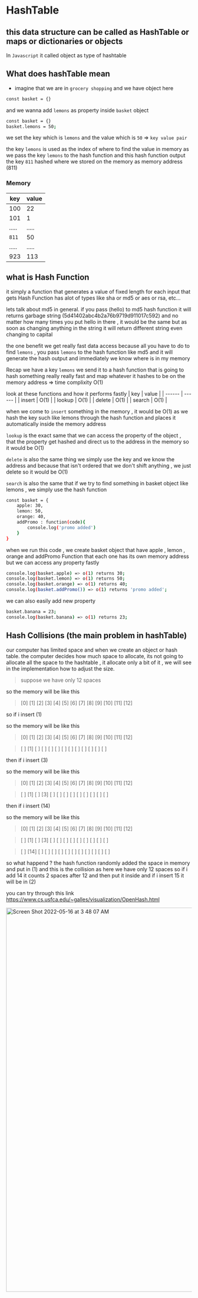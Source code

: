# HashTable
## this data structure can be called as HashTable or maps or dictionaries or objects 

In `Javascript` it called object as type of hashtable 

## What does hashTable mean
- imagine that we are in `grocery shopping` and we have object here 
```sh
const basket = {}
```
and we wanna add `lemons` as property inside `basket` object

```sh
const basket = {}
basket.lemons = 50;
```

we set the key which is `lemons` and the value which is `50` => `key value pair` 

the key `lemons` is used as the index of where to find the value in memory
as we pass the key `lemons` to the hash function and this hash function output the key `811` hashed where we stored on the memory as memory address (811)

### Memory
| key | value |
| ------ | ------ |
| 100 | 22 |
| 101 | 1 |
| ..... |.....|
| `811` | 50 | 
| ..... |.....|
| 923 | 113 |

## what is Hash Function 

it simply a function that generates a value of fixed length for each input that gets 
Hash Function has alot of types like sha or md5 or aes or rsa, etc...

lets talk about md5 in general.
if you pass (hello) to md5 hash function it will returns garbage string (5d41402abc4b2a76b9719d911017c592) and no matter how many times you put hello in there , it would be the same but as soon as changing anything in the string it will return different string even changing to capital 

the one benefit we get really fast data access because all you have to do to find `lemons` , you pass `lemons` to the hash function like md5 and it will generate the hash output and immediately we know where is in my memory  

Recap 
we have a key `lemons` 
we send it to a hash function that is going to hash something really really fast and map whatever it hashes to be on the memory address => time complixity O(1)

look at these functions and how it performs fastly 
| key | value |
| ------ | ------ |
| insert | O(1) |
| lookup | O(1) |
| delete | O(1) |
| search | O(1) |

when we come to `insert` something in the memory , it would be O(1) as we hash the key such like lemons through the hash function and places it automatically inside the memory address 

`lookup` is the exact same that we can access the property of the object , that the property get hashed and direct us to the address in the memory so it would be O(1)

`delete` is also the same thing we simply use the key and we know the address and because that isn't ordered that we don't shift anything , we just delete so it would be O(1)

`search` is also the same that if we try to find something in basket object like lemons , we simply use the hash function 

```sh
const basket = {
    apple: 30,
    lemon: 50,
    orange: 40,
    addPromo : function(code){
        console.log('promo added')
    }
}
```

when we run this code , we create basket object that have apple , lemon , orange and addPromo Function that each one has its own memory address but we can access any property fastly 

```sh
console.log(basket.apple) => o(1) returns 30;
console.log(basket.lemon) => o(1) returns 50;
console.log(basket.orange) => o(1) returns 40;
console.log(basket.addPromo()) => o(1) returns 'promo added';
```
we can also easily add new property 

```sh
basket.banana = 23;
console.log(basket.banana) => o(1) returns 23;
```

## Hash Collisions (the main problem in hashTable)

our computer has limited space and when we create an object or hash table. the computer decides how much space to allocate, its not going to allocate all the space to the hashtable , it allocate only a bit of it , we will see in the implementation how to adjust the size.

> suppose we have only 12 spaces 

so the memory will be like this 
> [0] [1] [2] [3] [4] [5] [6] [7] [8] [9] [10] [11] [12]

so if i insert (1) 

so the memory will be like this 
> [0] [1] [2] [3] [4] [5] [6] [7] [8] [9] [10] [11] [12]

> [ ] [1] [ ] [ ] [ ] [ ] [ ] [ ] [ ] [ ] [  ] [  ] [  ]
  
then if i insert (3)

so the memory will be like this 
> [0] [1] [2] [3] [4] [5] [6] [7] [8] [9] [10] [11] [12]

> [ ] [1] [ ] [3] [ ] [ ] [ ] [ ] [ ] [ ] [  ] [  ] [  ]
  
then if i insert (14)

so the memory will be like this 
> [0] [1]  [2] [3] [4] [5] [6] [7] [8] [9] [10] [11] [12]

> [ ] [1]  [ ] [3] [ ] [ ] [ ] [ ] [ ] [ ] [  ] [  ] [  ]

> [ ] [14] [ ] [ ] [ ] [ ] [ ] [ ] [ ] [ ] [  ] [  ] [  ]

so what happend ? the hash function randomly added the space in memory and put in (1) and this is the collision 
as here we have only 12 spaces so if i add 14 it counts 2 spaces after 12 and then put it inside and if i insert 15 it will be in (2)

you can try through this link 
https://www.cs.usfca.edu/~galles/visualization/OpenHash.html

<img width="1042" alt="Screen Shot 2022-05-16 at 3 48 07 AM" src="https://user-images.githubusercontent.com/37994931/168506580-12cdd6f2-e83d-408f-a375-94de8656c1bd.png">




